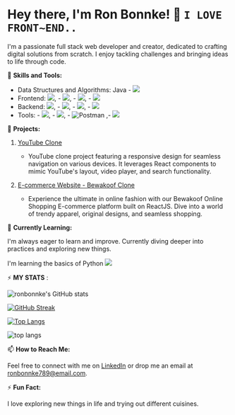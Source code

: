 # Hey there, I'm Ron Bonnke! 👋 ` I LOVE FRONT~END.. `

I'm a passionate full stack web developer and creator, dedicated to crafting digital solutions from scratch. I enjoy tackling challenges and bringing ideas to life through code.

🚀 **Skills and Tools:**
 
- Data Structures and Algorithms: Java - <img src="https://img.icons8.com/color/48/000000/java-coffee-cup-logo.png"/> 
- Frontend:  <img src="https://img.icons8.com/color/48/000000/html-5--v1.png"/>, - <img src="https://img.icons8.com/color/48/000000/css3.png"/>, - <img src="https://img.icons8.com/color/48/000000/javascript--v2.png"/>, - <img src="https://img.icons8.com/color/48/000000/react-native.png"/>
- Backend:  <img src="https://img.icons8.com/color/48/000000/nodejs.png"/>, - <img src="https://img.icons8.com/color/48/000000/express.png"/>, - <img src="https://img.icons8.com/color/48/000000/mongodb.png"/>, - <img src="https://img.icons8.com/color/48/000000/sql.png"/>
- Tools: - <img src="https://img.icons8.com/ios/50/000000/github--v1.png"/>, - <img src="https://img.icons8.com/color/48/000000/visual-studio-code-2019.png"/>, -  ![Postman](https://img.shields.io/badge/-Postman-orange?logo=postman&logoColor=white) ,- <img src="https://img.icons8.com/color/48/000000/intellij-idea.png"/> 


💼 **Projects:**



1. [YouTube Clone](https://tiny-sopapillas-788139.netlify.app/)
   - YouTube clone project featuring a responsive design for seamless navigation on various devices. It leverages React components to mimic YouTube's layout, video player, and search functionality.

2. [E-commerce Website - Bewakoof Clone](https://fabulous-basbousa-94a726.netlify.app/)
   - Experience the ultimate in online fashion with our Bewakoof Online Shopping E-commerce platform built on ReactJS. Dive into a world of trendy apparel, original designs, and seamless shopping.


🌱 **Currently Learning:**

I'm always eager to learn and improve. Currently diving deeper into practices and exploring new things.

I'm learning the basics of Python 
<img src="https://img.icons8.com/color/48/000000/python.png"/>



⚡ **MY STATS** :


![ronbonnke's GitHub stats](https://github-readme-stats.vercel.app/api?username=ronbonnke&show_icons=true&theme=dark)


[![GitHub Streak](https://streak-stats.demolab.com/?user=ronbonnke)](https://git.io/streak-stats)


[![Top Langs](https://github-readme-stats.vercel.app/api/top-langs/?username=ronbonnke)](https://github.com/ronbonnke/github-readme-stats)  



<img alt="top langs" src="https://github-readme-stats.vercel.app/api/top-langs/username=ronbonnke&layout=compact"/>



📫 **How to Reach Me:**

Feel free to connect with me on [LinkedIn](https://www.linkedin.com/in/ron-bonnke-34275426a/overlay/about-this-profile/) or drop me an email at [ronbonnke789@email.com](mailto:ronbonnke789@email.com).



⚡ **Fun Fact:**

I love exploring new things in life and trying out different cuisines.

<!-- Feel free to use or modify this template! -->
